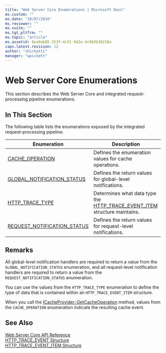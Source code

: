```yaml
---
title: "Web Server Core Enumerations | Microsoft Docs"
ms.custom: ""
ms.date: "10/07/2016"
ms.reviewer: ""
ms.suite: ""
ms.tgt_pltfrm: ""
ms.topic: "article"
ms.assetid: 6ea0ab85-153f-4c51-9d2e-4c963b38210a
caps.latest.revision: 12
author: "shirhatti"
manager: "wpickett"
---
```

# Web Server Core Enumerations
This section describes the Web Server Core and integrated request-processing pipeline enumerations.  
  
## In This Section  
 The following table lists the enumerations exposed by the integrated request-processing pipeline.  
  
|Enumeration|Description|  
|-----------------|-----------------|  
|[CACHE_OPERATION](../../web-development-reference\webdev-native-api-reference/cache-operation-enumeration.md)|Defines the enumeration values for cache operations.|  
|[GLOBAL_NOTIFICATION_STATUS](../../web-development-reference\webdev-native-api-reference/global-notification-status-enumeration.md)|Defines the return values for global-level notifications.|  
|[HTTP_TRACE_TYPE](../../web-development-reference\webdev-native-api-reference/http-trace-type-enumeration.md)|Determines what data type the [HTTP_TRACE_EVENT_ITEM](../../web-development-reference\webdev-native-api-reference/http-trace-event-item-structure.md) structure maintains.|  
|[REQUEST_NOTIFICATION_STATUS](../../web-development-reference\webdev-native-api-reference/request-notification-status-enumeration.md)|Defines the return values for request-level notifications.|  
  
## Remarks  
 All global-level notification handlers are required to return a value from the `GLOBAL_NOTIFICATION_STATUS` enumeration, and all request-level notification handlers are required to return a value from the `REQUEST_NOTIFICATION_STATUS` enumeration.  
  
 You can use the values from the `HTTP_TRACE_TYPE` enumeration to define the type of data that is contained within an `HTTP_TRACE_EVENT_ITEM` structure.  
  
 When you call the [ICacheProvider::GetCacheOperation](../../web-development-reference\webdev-native-api-reference/icacheprovider-getcacheoperation-method.md) method, values from the `CACHE_OPERATION` enumeration indicate the resulting cache event.  
  
## See Also  
 [Web Server Core API Reference](../../web-development-reference\webdev-native-api-reference/web-server-core-api-reference.md)   
 [HTTP_TRACE_EVENT Structure](../../web-development-reference\webdev-native-api-reference/http-trace-event-structure.md)   
 [HTTP_TRACE_EVENT_ITEM Structure](../../web-development-reference\webdev-native-api-reference/http-trace-event-item-structure.md)